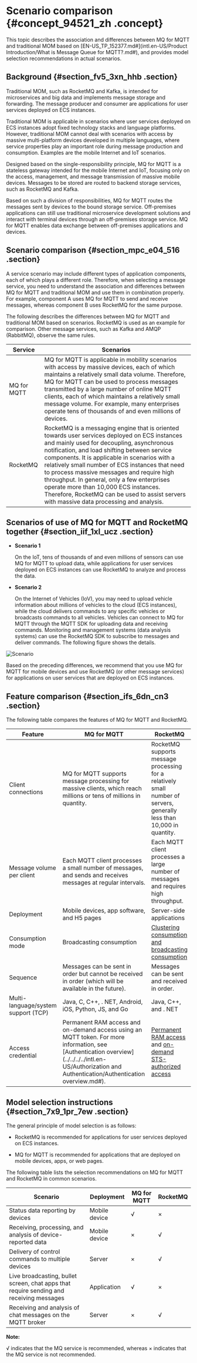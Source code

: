# Scenario comparison {#concept_94521_zh .concept}

This topic describes the association and differences between MQ for MQTT and traditional MOM based on [EN-US\_TP\_152377.md\#](intl.en-US/Product Introduction/What is Message Queue for MQTT?.md#), and provides model selection recommendations in actual scenarios.

## Background {#section_fv5_3xn_hhb .section}

Traditional MOM, such as RocketMQ and Kafka, is intended for microservices and big data and implements message storage and forwarding. The message producer and consumer are applications for user services deployed on ECS instances.

Traditional MOM is applicable in scenarios where user services deployed on ECS instances adopt fixed technology stacks and language platforms. However, traditional MOM cannot deal with scenarios with access by massive multi-platform devices developed in multiple languages, where service properties play an important role during message production and consumption. Examples are the mobile Internet and IoT scenarios.

Designed based on the single-responsibility principle, MQ for MQTT is a stateless gateway intended for the mobile Internet and IoT, focusing only on the access, management, and message transmission of massive mobile devices. Messages to be stored are routed to backend storage services, such as RocketMQ and Kafka.

Based on such a division of responsibilities, MQ for MQTT routes the messages sent by devices to the bound storage service. Off-premises applications can still use traditional microservice development solutions and interact with terminal devices through an off-premises storage service. MQ for MQTT enables data exchange between off-premises applications and devices.

## Scenario comparison {#section_mpc_e04_516 .section}

A service scenario may include different types of application components, each of which plays a different role. Therefore, when selecting a message service, you need to understand the association and differences between MQ for MQTT and traditional MOM and use them in combination properly. For example, component A uses MQ for MQTT to send and receive messages, whereas component B uses RocketMQ for the same purpose.

The following describes the differences between MQ for MQTT and traditional MOM based on scenarios. RocketMQ is used as an example for comparison. Other message services, such as Kafka and AMQP \(RabbitMQ\), observe the same rules.

|Service|Scenarios|
|-------|---------|
|MQ for MQTT|MQ for MQTT is applicable in mobility scenarios with access by massive devices, each of which maintains a relatively small data volume. Therefore, MQ for MQTT can be used to process messages transmitted by a large number of online MQTT clients, each of which maintains a relatively small message volume. For example, many enterprises operate tens of thousands of and even millions of devices.|
|RocketMQ|RocketMQ is a messaging engine that is oriented towards user services deployed on ECS instances and mainly used for decoupling, asynchronous notification, and load shifting between service components. It is applicable in scenarios with a relatively small number of ECS instances that need to process massive messages and require high throughput. In general, only a few enterprises operate more than 10,000 ECS instances. Therefore, RocketMQ can be used to assist servers with massive data processing and analysis.|

## Scenarios of use of MQ for MQTT and RocketMQ together {#section_iif_1xl_ucz .section}

-   **Scenario 1**

    On the IoT, tens of thousands of and even millions of sensors can use MQ for MQTT to upload data, while applications for user services deployed on ECS instances can use RocketMQ to analyze and process the data.

-   **Scenario 2**

    On the Internet of Vehicles \(IoV\), you may need to upload vehicle information about millions of vehicles to the cloud \(ECS instances\), while the cloud delivers commands to any specific vehicles or broadcasts commands to all vehicles. Vehicles can connect to MQ for MQTT through the MQTT SDK for uploading data and receiving commands. Monitoring and management systems \(data analysis systems\) can use the RocketMQ SDK to subscribe to messages and deliver commands. The following figure shows the details.


![](images/43210_en-US.png "Scenario")

Based on the preceding differences, we recommend that you use MQ for MQTT for mobile devices and use RocketMQ \(or other message services\) for applications on user services that are deployed on ECS instances.

## Feature comparison {#section_ifs_6dn_cn3 .section}

The following table compares the features of MQ for MQTT and RocketMQ.

|Feature|MQ for MQTT|RocketMQ|
|-------|-----------|--------|
|Client connections|MQ for MQTT supports message processing for massive clients, which reach millions or tens of millions in quantity.|RocketMQ supports message processing for a relatively small number of servers, generally less than 10,000 in quantity.|
|Message volume per client|Each MQTT client processes a small number of messages, and sends and receives messages at regular intervals.|Each MQTT client processes a large number of messages and requires high throughput.|
|Deployment|Mobile devices, app software, and H5 pages|Server-side applications|
|Consumption mode|Broadcasting consumption|[Clustering consumption and broadcasting consumption](https://help.aliyun.com/document_detail/43163.html?spm=a2c4g.11174283.6.658.7369449cI7gOfB)|
|Sequence|Messages can be sent in order but cannot be received in order \(which will be available in the future\).|Messages can be sent and received in order.|
|Multi-language/system support \(TCP\)|Java, C, C++, . NET, Android, iOS, Python, JS, and Go|Java, C++, and . NET|
|Access credential|Permanent RAM access and on-demand access using an MQTT token. For more information, see [Authentication overview](../../../../intl.en-US/Authorization and Authentication/Authentication overview.md#).|[Permanent RAM access](https://help.aliyun.com/document_detail/61382.html?spm=a2c4g.11186623.6.637.2d0f313c48Je3R) and [on-demand STS-authorized access](https://help.aliyun.com/document_detail/93844.html?spm=a2c4g.11186623.6.638.8dcc7d46McdPx5)|

## Model selection instructions {#section_7x9_1pr_7ew .section}

The general principle of model selection is as follows:

-   RocketMQ is recommended for applications for user services deployed on ECS instances.

-   MQ for MQTT is recommended for applications that are deployed on mobile devices, apps, or web pages.


The following table lists the selection recommendations on MQ for MQTT and RocketMQ in common scenarios.

|Scenario|Deployment|MQ for MQTT|RocketMQ|
|--------|----------|-----------|--------|
|Status data reporting by devices|Mobile device|√|×|
|Receiving, processing, and analysis of device-reported data|Mobile device|×|√|
|Delivery of control commands to multiple devices|Server|×|√|
|Live broadcasting, bullet screen, chat apps that require sending and receiving messages|Application|√|×|
|Receiving and analysis of chat messages on the MQTT broker|Server|×|√|

**Note:** 

√ indicates that the MQ service is recommended, whereas × indicates that the MQ service is not recommended.


